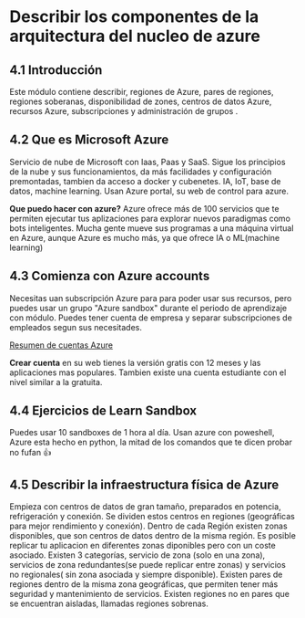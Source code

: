 # Describir los componentes de la arquitectura del nucleo de azure

## 4.1 Introducción

Este módulo contiene describir, regiones de Azure, pares de regiones, regiones soberanas, disponibilidad de zones, centros de datos Azure, recursos Azure, subscripciones y administración de grupos .

## 4.2 Que es Microsoft Azure

Servicio de nube de Microsoft con Iaas, Paas y SaaS. Sigue los principios de la nube y sus funcionamientos, da más facilidades y configuración premontadas, tambien da acceso a docker y cubenetes. IA, IoT, base de datos, machine learning. Usan Azure portal, su web de control para azure.

**Que puedo hacer con azure?** Azure ofrece más de 100 servicios que te permiten ejecutar tus aplizaciones para explorar nuevos paradigmas como bots inteligentes. Mucha gente mueve sus programas a una máquina virtual en Azure, aunque Azure es mucho más, ya que ofrece IA o ML(machine learning)

## 4.3 Comienza con Azure accounts

Necesitas uan subscripción Azure para para poder usar sus recursos, pero puedes usar un grupo "Azure sandbox" durante el periodo de aprendizaje con módulo. Puedes tener cuenta de empresa y separar subscripciones de empleados segun sus necesitades.

[Resumen de cuentas Azure](https://learn.microsoft.com/en-us/training/wwl-azure/describe-core-architectural-components-of-azure/media/account-scope-levels-9ceb3abd.png)

**Crear cuenta** en su web tienes la versión gratis con 12 meses y las aplicaciones mas populares. Tambien existe una cuenta estudiante con el nivel similar a la gratuita. 

## 4.4 Ejercicios de Learn Sandbox

Puedes usar 10 sandboxes de 1 hora al día. Usan azure con poweshell, Azure esta hecho en python, la mitad de los comandos que te dicen probar no fufan 👍

## 4.5 Describir la infraestructura física de Azure

Empieza con centros de datos de gran tamaño, preparados en potencia, refrigeración y conexión. Se dividen estos centros en regiones (geográficas para mejor rendimiento y conexión). Dentro de cada Región existen zonas disponibles, que son centros de datos dentro de la misma región. Es posible replicar tu aplicacion en diferentes zonas diponibles pero con un coste asociado. Existen 3 categorías, servicio de zona (solo en una zona), servicios de zona redundantes(se puede replicar entre zonas) y servicios no regionales( sin zona asociada y siempre disponible). Existen pares de regiones dentro de la misma zona geográficas, que permiten tener más seguridad y mantenimiento de servicios. Existen regiones no en pares que se encuentran aisladas, llamadas regiones sobrenas.




